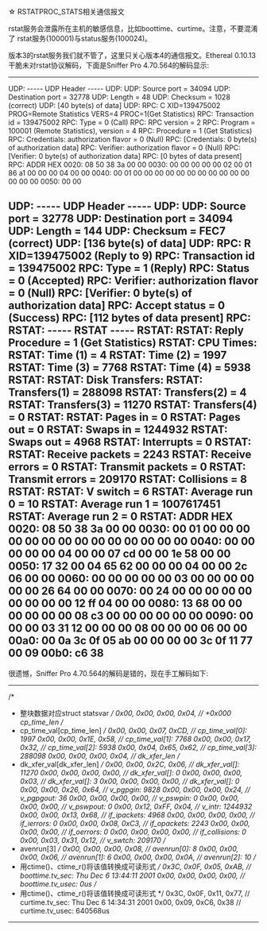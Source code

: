 ☆ RSTATPROC_STATS相关通信报文

rstat服务会泄露所在主机的敏感信息，比如boottime、curtime。注意，不要混淆了
rstat服务(100001)与status服务(100024)。

版本3的rstat服务我们就不管了，这里只关心版本4的通信报文。Ethereal 0.10.13
干脆未对rstat协议解码，下面是Sniffer Pro 4.70.564的解码显示:

--------------------------------------------------------------------------
UDP: ----- UDP Header -----
      UDP:
      UDP: Source port      = 34094
      UDP: Destination port = 32778
      UDP: Length           = 48
      UDP: Checksum         = 1028 (correct)
      UDP: [40 byte(s) of data]
      UDP:
RPC: C XID=139475002 PROG=Remote Statistics VERS=4 PROC=1(Get Statistics)
      RPC: Transaction id = 139475002
      RPC: Type = 0 (Call)
      RPC: RPC version = 2
      RPC: Program   = 100001 (Remote Statistics), version = 4
      RPC: Procedure = 1 (Get Statistics)
      RPC: Credentials: authorization flavor = 0 (Null)
      RPC: [Credentials: 0 byte(s) of authorization data]
      RPC: Verifier: authorization flavor = 0 (Null)
      RPC: [Verifier: 0 byte(s) of authorization data]
      RPC: [0 bytes of data present]
      RPC:
ADDR  HEX
0020:                               08 50 38 3a 00 00
0030: 00 00 00 00 00 02 00 01 86 a1 00 00 00 04 00 00
0040: 00 01 00 00 00 00 00 00 00 00 00 00 00 00 00 00
0050: 00 00

UDP: ----- UDP Header -----
      UDP:
      UDP: Source port      = 32778
      UDP: Destination port = 34094
      UDP: Length           = 144
      UDP: Checksum         = FEC7 (correct)
      UDP: [136 byte(s) of data]
      UDP:
RPC: R XID=139475002  (Reply to 9)
      RPC: Transaction id = 139475002
      RPC: Type = 1 (Reply)
      RPC: Status = 0 (Accepted)
      RPC: Verifier: authorization flavor = 0 (Null)
      RPC: [Verifier: 0 byte(s) of authorization data]
      RPC: Accept status = 0 (Success)
      RPC: [112 bytes of data present]
      RPC:
RSTAT: ----- RSTAT -----
      RSTAT:
      RSTAT: Reply Procedure = 1 (Get Statistics)
      RSTAT: CPU Times:
      RSTAT:   Time (1)       = 4
      RSTAT:   Time (2)       = 1997
      RSTAT:   Time (3)       = 7768
      RSTAT:   Time (4)       = 5938
      RSTAT:
      RSTAT: Disk Transfers:
      RSTAT:   Transfers(1)   = 288098
      RSTAT:   Transfers(2)   = 4
      RSTAT:   Transfers(3)   = 11270
      RSTAT:   Transfers(4)   = 0
      RSTAT:
      RSTAT: Pages in         = 0
      RSTAT: Pages out        = 0
      RSTAT: Swaps in         = 1244932
      RSTAT: Swaps out        = 4968
      RSTAT: Interrupts       = 0
      RSTAT:
      RSTAT: Receive packets  = 2243
      RSTAT: Receive errors   = 0
      RSTAT: Transmit packets = 0
      RSTAT: Transmit errors  = 209170
      RSTAT: Collisions       = 8
      RSTAT:
      RSTAT: V switch         = 6
      RSTAT: Average run 0    = 10
      RSTAT: Average run 1    = 1007617451
      RSTAT: Average run 2    = 0
      RSTAT:
ADDR  HEX
0020:                               08 50 38 3a 00 00
0030: 00 01 00 00 00 00 00 00 00 00 00 00 00 00 00 00
0040: 00 00 00 00 00 04 00 00 07 cd 00 00 1e 58 00 00
0050: 17 32 00 04 65 62 00 00 00 04 00 00 2c 06 00 00
0060: 00 00 00 00 00 03 00 00 00 00 00 00 26 64 00 00
0070: 00 24 00 00 00 00 00 00 00 00 00 12 ff 04 00 00
0080: 13 68 00 00 00 00 00 00 08 c3 00 00 00 00 00 00
0090: 00 00 00 03 31 12 00 00 00 08 00 00 00 06 00 00
00a0: 00 0a 3c 0f 05 ab 00 00 00 00 3c 0f 11 77 00 09
00b0: c6 38
--------------------------------------------------------------------------

很遗憾，Sniffer Pro 4.70.564的解码是错的，现在手工解码如下:

--------------------------------------------------------------------------
/*
 * 整块数据对应struct statsvar
 */
0x00, 0x00, 0x00, 0x04,                         // +0x000 cp_time_len
/*
 * cp_time_val[cp_time_len]
 */
0x00, 0x00, 0x07, 0xCD,                         // cp_time_val[0]: 1997
0x00, 0x00, 0x1E, 0x58,                         // cp_time_val[1]: 7768
0x00, 0x00, 0x17, 0x32,                         // cp_time_val[2]: 5938
0x00, 0x04, 0x65, 0x62,                         // cp_time_val[3]: 288098
0x00, 0x00, 0x00, 0x04,                         // dk_xfer_len
/*
 * dk_xfer_val[dk_xfer_len]
 */
0x00, 0x00, 0x2C, 0x06,                         // dk_xfer_val[]: 11270
0x00, 0x00, 0x00, 0x00,                         // dk_xfer_val[]: 0
0x00, 0x00, 0x00, 0x03,                         // dk_xfer_val[]: 3
0x00, 0x00, 0x00, 0x00,                         // dk_xfer_val[]: 0
0x00, 0x00, 0x26, 0x64,                         // v_pgpgin: 9828
0x00, 0x00, 0x00, 0x24,                         // v_pgpgout: 36
0x00, 0x00, 0x00, 0x00,                         // v_pswpin: 0
0x00, 0x00, 0x00, 0x00,                         // v_pswpout: 0
0x00, 0x12, 0xFF, 0x04,                         // v_intr: 1244932
0x00, 0x00, 0x13, 0x68,                         // if_ipackets: 4968
0x00, 0x00, 0x00, 0x00,                         // if_ierrors: 0
0x00, 0x00, 0x08, 0xC3,                         // if_opackets: 2243
0x00, 0x00, 0x00, 0x00,                         // if_oerrors: 0
0x00, 0x00, 0x00, 0x00,                         // if_collisions: 0
0x00, 0x03, 0x31, 0x12,                         // v_swtch: 209170
/*
 * avenrun[3]
 */
0x00, 0x00, 0x00, 0x08,                         // avenrun[0]: 8
0x00, 0x00, 0x00, 0x06,                         // avenrun[1]: 6
0x00, 0x00, 0x00, 0x0A,                         // avenrun[2]: 10
/*
 * 用ctime()、ctime_r()将该值转换成可读形式
 */
0x3C, 0x0F, 0x05, 0xAB,                         // boottime.tv_sec: Thu Dec  6 13:44:11 2001
0x00, 0x00, 0x00, 0x00,                         // boottime.tv_usec: 0us
/*
 * 用ctime()、ctime_r()将该值转换成可读形式
 */
0x3C, 0x0F, 0x11, 0x77,                         // curtime.tv_sec: Thu Dec  6 14:34:31 2001
0x00, 0x09, 0xC6, 0x38                          // curtime.tv_usec: 640568us
--------------------------------------------------------------------------